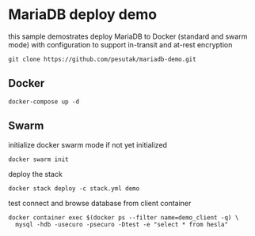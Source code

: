 # MariaDB deploy demo

this sample demostrates deploy MariaDB to Docker (standard and swarm mode) with configuration to support in-transit and at-rest encryption

```
git clone https://github.com/pesutak/mariadb-demo.git
```
## Docker

```
docker-compose up -d
```

## Swarm

initialize docker swarm mode if not yet initialized
```
docker swarm init
```

deploy the stack
```
docker stack deploy -c stack.yml demo
```

test connect and browse database from client container
```
docker container exec $(docker ps --filter name=demo_client -q) \
  mysql -hdb -usecuro -psecuro -Dtest -e "select * from hesla"
```

